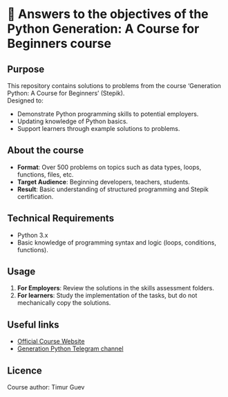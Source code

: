 # 🐍 Answers to the objectives of the Python Generation: A Course for Beginners course

## Purpose  
This repository contains solutions to problems from the course ‘Generation Python: A Course for Beginners’ (Stepik).  
Designed to:  
- Demonstrate Python programming skills to potential employers.  
- Updating knowledge of Python basics.  
- Support learners through example solutions to problems.  

## About the course  
- **Format**: Over 500 problems on topics such as data types, loops, functions, files, etc.  
- **Target Audience**: Beginning developers, teachers, students.  
- **Result**: Basic understanding of structured programming and Stepik certification.  

## Technical Requirements  
- Python 3.x  
- Basic knowledge of programming syntax and logic (loops, conditions, functions).  

## Usage  
1. **For Employers**: Review the solutions in the skills assessment folders.  
2. **For learners**: Study the implementation of the tasks, but do not mechanically copy the solutions. 

## Useful links  
- [Official Course Website](https://pygen.ru )  
- [Generation Python Telegram channel](https://t.me/pygen_ru )  

## Licence  
Course author: Timur Guev